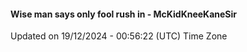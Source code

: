 #### Wise man says only fool rush in - McKidKneeKaneSir
Updated on 19/12/2024 - 00:56:22 (UTC) Time Zone
